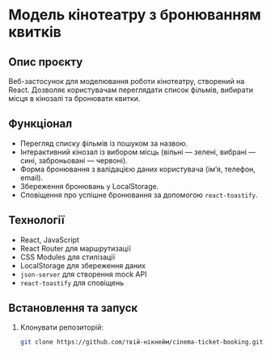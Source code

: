 # Модель кінотеатру з бронюванням квитків

## Опис проєкту

Веб-застосунок для моделювання роботи кінотеатру, створений на React. Дозволяє користувачам переглядати список фільмів, вибирати місця в кінозалі та бронювати квитки.

## Функціонал

- Перегляд списку фільмів із пошуком за назвою.
- Інтерактивний кінозал із вибором місць (вільні — зелені, вибрані — сині, заброньовані — червоні).
- Форма бронювання з валідацією даних користувача (ім’я, телефон, email).
- Збереження бронювань у LocalStorage.
- Сповіщення про успішне бронювання за допомогою `react-toastify`.

## Технології

- React, JavaScript
- React Router для маршрутизації
- CSS Modules для стилізації
- LocalStorage для збереження даних
- `json-server` для створення mock API
- `react-toastify` для сповіщень

## Встановлення та запуск

1. Клонувати репозиторій:
   ```bash
   git clone https://github.com/твій-нікнейм/cinema-ticket-booking.git
   ```
